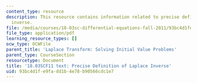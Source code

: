 ```yaml
---
content_type: resource
description: This resource contains information related to precise definition of laplace
  inverse.
file: /media/courses/18-03sc-differential-equations-fall-2011/93bc4d1fe9fadd1b4e78b90566cdc1e7_MIT18_03SCF11_s29_2text.pdf
file_type: application/pdf
learning_resource_types: []
ocw_type: OCWFile
parent_title: 'Laplace Transform: Solving Initial Value Problems'
parent_type: CourseSection
resourcetype: Document
title: '18.03SCF11 text: Precise Definition of Laplace Inverse'
uid: 93bc4d1f-e9fa-dd1b-4e78-b90566cdc1e7
---
```

